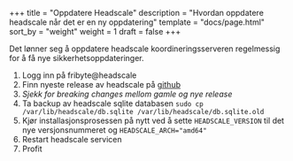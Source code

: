 +++
title = "Oppdatere Headscale"
description = "Hvordan oppdatere headscale når det er en ny oppdatering"
template = "docs/page.html"
sort_by = "weight"
weight = 1
draft = false
+++

Det lønner seg å oppdatere headscale koordineringsserveren regelmessig for å få nye sikkerhetsoppdateringer.

1. Logg inn på fribyte@headscale
2. Finn nyeste release av headscale på [github](https://github.com/juanfont/headscale/releases?page=2)
3. *Sjekk for breaking changes mellom gamle og nye release*
3. Ta backup av headscale sqlite databasen `sudo cp /var/lib/headscale/db.sqlite /var/lib/headscale/db.sqlite.old`
4. Kjør installasjonsprosessen på nytt ved å sette `HEADSCALE_VERSION` til det nye versjonsnummeret og `HEADSCALE_ARCH="amd64"`
5. Restart headscale servicen
6. Profit

